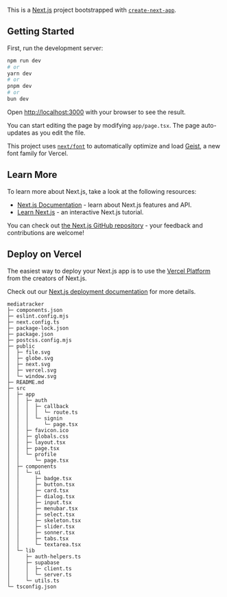 This is a [Next.js](https://nextjs.org) project bootstrapped with [`create-next-app`](https://nextjs.org/docs/app/api-reference/cli/create-next-app).

## Getting Started

First, run the development server:

```bash
npm run dev
# or
yarn dev
# or
pnpm dev
# or
bun dev
```

Open [http://localhost:3000](http://localhost:3000) with your browser to see the result.

You can start editing the page by modifying `app/page.tsx`. The page auto-updates as you edit the file.

This project uses [`next/font`](https://nextjs.org/docs/app/building-your-application/optimizing/fonts) to automatically optimize and load [Geist](https://vercel.com/font), a new font family for Vercel.

## Learn More

To learn more about Next.js, take a look at the following resources:

- [Next.js Documentation](https://nextjs.org/docs) - learn about Next.js features and API.
- [Learn Next.js](https://nextjs.org/learn) - an interactive Next.js tutorial.

You can check out [the Next.js GitHub repository](https://github.com/vercel/next.js) - your feedback and contributions are welcome!

## Deploy on Vercel

The easiest way to deploy your Next.js app is to use the [Vercel Platform](https://vercel.com/new?utm_medium=default-template&filter=next.js&utm_source=create-next-app&utm_campaign=create-next-app-readme) from the creators of Next.js.

Check out our [Next.js deployment documentation](https://nextjs.org/docs/app/building-your-application/deploying) for more details.


```
mediatracker
├─ components.json
├─ eslint.config.mjs
├─ next.config.ts
├─ package-lock.json
├─ package.json
├─ postcss.config.mjs
├─ public
│  ├─ file.svg
│  ├─ globe.svg
│  ├─ next.svg
│  ├─ vercel.svg
│  └─ window.svg
├─ README.md
├─ src
│  ├─ app
│  │  ├─ auth
│  │  │  ├─ callback
│  │  │  │  └─ route.ts
│  │  │  └─ signin
│  │  │     └─ page.tsx
│  │  ├─ favicon.ico
│  │  ├─ globals.css
│  │  ├─ layout.tsx
│  │  ├─ page.tsx
│  │  └─ profile
│  │     └─ page.tsx
│  ├─ components
│  │  └─ ui
│  │     ├─ badge.tsx
│  │     ├─ button.tsx
│  │     ├─ card.tsx
│  │     ├─ dialog.tsx
│  │     ├─ input.tsx
│  │     ├─ menubar.tsx
│  │     ├─ select.tsx
│  │     ├─ skeleton.tsx
│  │     ├─ slider.tsx
│  │     ├─ sonner.tsx
│  │     ├─ tabs.tsx
│  │     └─ textarea.tsx
│  └─ lib
│     ├─ auth-helpers.ts
│     ├─ supabase
│     │  ├─ client.ts
│     │  └─ server.ts
│     └─ utils.ts
└─ tsconfig.json

```